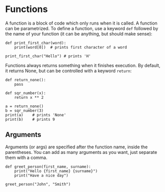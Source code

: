 # Functions
A function is a block of code which only runs when it is called. A function can be parametrized. To define a function, use a keyword `def` followed by the name of your function (it can be anything, but should make sense):
```
def print_first_char(word):
	print(word[0])	# prints first character of a word

print_first_char("Hello") # prints 'H'
```
Functions always returns something when it finishes execution. By default, it returns None, but can be controlled with a keyword `return`:
```
def return_none():
	pass

def sqr_number(x):
	return x ** 2

a = return_none()
b = sqr_number(3)
print(a)	# prints 'None'
print(b)	# prints 9
```

## Arguments 
Arguments (or args) are specified after the function name, inside the parentheses. You can add as many arguments as you want, just separate them with a comma.

```
def greet_person(first_name, surname):
	print("Hello {first_name} {surname}")
	print("Have a nice day")

greet_person("John", "Smith")
```